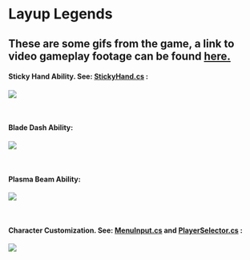 # Layup Legends #

## These are some gifs from the game, a link to video gameplay footage can be found [here.](https://www.youtube.com/watch?v=YgSjQWElBGg&list=PLkk-ldTRSFhnuiMp9ePe6m7-b__mOno4v)

#### Sticky Hand Ability. See: [StickyHand.cs](StickyHand.cs) : <br/> ####
![](preview/StickyHand.gif) <br/>

<br/>

#### Blade Dash Ability: <br/> ####
![](preview/BladeDash.gif) <br/>

<br/>

#### Plasma Beam Ability: <br/> ####
![](preview/PlasmaBeam.gif) <br/>

<br/>

#### Character Customization. See: [MenuInput.cs](MenuInput.cs) and [PlayerSelector.cs](PlayerSelector.cs) : <br/> ####
![](preview/Selector.gif) <br/>






